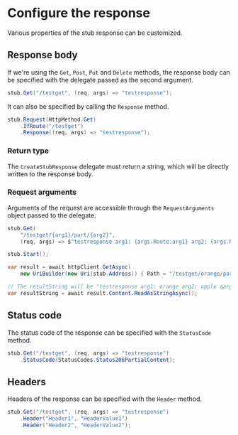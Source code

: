 # Configure the response

Various properties of the stub response can be customized.

## Response body

If we're using the `Get`, `Post`, `Put` and `Delete` methods, the response body can be specified with the delegate passed as the second argument.

```csharp
stub.Get("/testget", (req, args) => "testresponse");
```

It can also be specified by calling the `Response` method.

```csharp
stub.Request(HttpMethod.Get)
    .IfRoute("/testget")
    .Response((req, args) => "testresponse");
```

### Return type

The `CreateStubResponse` delegate must return a string, which will be directly written to the response body.

### Request arguments

Arguments of the request are accessible through the `RequestArguments` object passed to the delegate.

```csharp
stub.Get(
    "/testget/{arg1}/part/{arg2}",
    (req, args) => $"testresponse arg1: {args.Route.arg1} arg2: {args.Route.arg2} qarg1: {args.Query.qarg1} qarg2: {args.Query.qarg2}");

stub.Start();

var result = await httpClient.GetAsync(
    new UriBuilder(new Uri(stub.Address)) { Path = "/testget/orange/part/apple", Query = "?qarg1=melon&qarg2=pear" }.Uri);

// The resultString will be "testresponse arg1: orange arg2: apple qarg1: melon qarg2: pear".
var resultString = await result.Content.ReadAsStringAsync();
```

## Status code

The status code of the response can be specified with the `StatusCode` method.

```csharp
stub.Get("/testget", (req, args) => "testresponse")
    .StatusCode(StatusCodes.Status206PartialContent);
```

## Headers

Headers of the response can be specified with the `Header` method.

```csharp
stub.Get("/testget", (req, args) => "testresponse")
    .Header("Header1", "HeaderValue1")
    .Header("Header2", "HeaderValue2");
```